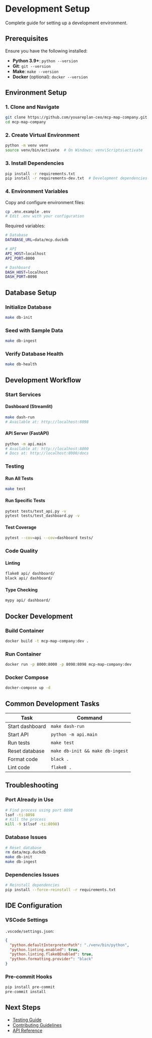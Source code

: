 # Development Setup

Complete guide for setting up a development environment.

## Prerequisites

Ensure you have the following installed:

- **Python 3.9+**: `python --version`
- **Git**: `git --version`
- **Make**: `make --version`
- **Docker** (optional): `docker --version`

## Environment Setup

### 1. Clone and Navigate
```bash
git clone https://github.com/youareplan-ceo/mcp-map-company.git
cd mcp-map-company
```

### 2. Create Virtual Environment
```bash
python -m venv venv
source venv/bin/activate  # On Windows: venv\Scripts\activate
```

### 3. Install Dependencies
```bash
pip install -r requirements.txt
pip install -r requirements-dev.txt  # Development dependencies
```

### 4. Environment Variables
Copy and configure environment files:
```bash
cp .env.example .env
# Edit .env with your configuration
```

Required variables:
```bash
# Database
DATABASE_URL=data/mcp.duckdb

# API
API_HOST=localhost
API_PORT=8000

# Dashboard
DASH_HOST=localhost
DASH_PORT=8098
```

## Database Setup

### Initialize Database
```bash
make db-init
```

### Seed with Sample Data
```bash
make db-ingest
```

### Verify Database Health
```bash
make db-health
```

## Development Workflow

### Start Services

#### Dashboard (Streamlit)
```bash
make dash-run
# Available at: http://localhost:8098
```

#### API Server (FastAPI)
```bash
python -m api.main
# Available at: http://localhost:8000
# Docs at: http://localhost:8000/docs
```

### Testing

#### Run All Tests
```bash
make test
```

#### Run Specific Tests
```bash
pytest tests/test_api.py -v
pytest tests/test_dashboard.py -v
```

#### Test Coverage
```bash
pytest --cov=api --cov=dashboard tests/
```

### Code Quality

#### Linting
```bash
flake8 api/ dashboard/
black api/ dashboard/
```

#### Type Checking
```bash
mypy api/ dashboard/
```

## Docker Development

### Build Container
```bash
docker build -t mcp-map-company:dev .
```

### Run Container
```bash
docker run -p 8000:8000 -p 8098:8098 mcp-map-company:dev
```

### Docker Compose
```bash
docker-compose up -d
```

## Common Development Tasks

| Task | Command |
|------|---------|
| Start dashboard | `make dash-run` |
| Start API | `python -m api.main` |
| Run tests | `make test` |
| Reset database | `make db-init && make db-ingest` |
| Format code | `black .` |
| Lint code | `flake8 .` |

## Troubleshooting

### Port Already in Use
```bash
# Find process using port 8098
lsof -ti:8098
# Kill the process
kill -9 $(lsof -ti:8098)
```

### Database Issues
```bash
# Reset database
rm data/mcp.duckdb
make db-init
make db-ingest
```

### Dependencies Issues
```bash
# Reinstall dependencies
pip install --force-reinstall -r requirements.txt
```

## IDE Configuration

### VSCode Settings
`.vscode/settings.json`:
```json
{
  "python.defaultInterpreterPath": "./venv/bin/python",
  "python.linting.enabled": true,
  "python.linting.flake8Enabled": true,
  "python.formatting.provider": "black"
}
```

### Pre-commit Hooks
```bash
pip install pre-commit
pre-commit install
```

## Next Steps

- [Testing Guide](testing.md)
- [Contributing Guidelines](contributing.md)
- [API Reference](../api/endpoints.md)